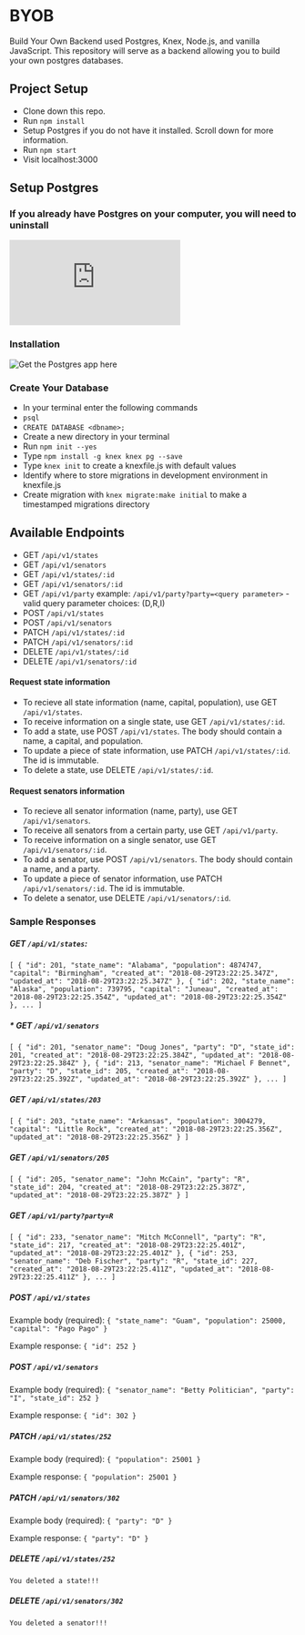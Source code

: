 # BYOB

Build Your Own Backend used Postgres, Knex, Node.js, and vanilla JavaScript.  This repository will serve as a backend allowing you to build your own postgres databases. 

## Project Setup

* Clone down this repo.
* Run `npm install`
* Setup Postgres if you do not have it installed. Scroll down for more information.
* Run `npm start`
* Visit localhost:3000

## Setup Postgres

### If you already have Postgres on your computer, you will need to uninstall

![Click here for more information](https://postgresapp.com/documentation/remove.html)

### Installation 

![Get the Postgres app here](https://postgresapp.com/)

### Create Your Database

* In your terminal enter the following commands
* `psql`
* `CREATE DATABASE <dbname>;`
* Create a new directory in your terminal
* Run `npm init --yes`
* Type `npm install -g knex knex pg --save`
* Type `knex init` to create a knexfile.js with default values
* Identify where to store migrations in development environment in knexfile.js
* Create migration with `knex migrate:make initial` to make a timestamped migrations directory


## Available Endpoints

* GET `/api/v1/states`
* GET `/api/v1/senators`
* GET `/api/v1/states/:id`
* GET `/api/v1/senators/:id`
* GET `/api/v1/party`    example:  `/api/v1/party?party=<query parameter>` - valid query parameter choices: (D,R,I)
* POST `/api/v1/states`
* POST `/api/v1/senators`
* PATCH `/api/v1/states/:id`
* PATCH `/api/v1/senators/:id`
* DELETE `/api/v1/states/:id`
* DELETE `/api/v1/senators/:id`

#### Request state information

* To recieve all state information (name, capital, population), use GET `/api/v1/states`.
* To receive information on a single state, use GET `/api/v1/states/:id`.
* To add a state, use POST `/api/v1/states`. The body should contain a name, a capital, and population.
* To update a piece of state information, use PATCH `/api/v1/states/:id`. The id is immutable.
* To delete a state, use DELETE `/api/v1/states/:id`. 

#### Request senators information

* To recieve all senator information (name, party), use GET `/api/v1/senators`.
* To receive all senators from a certain party, use GET `/api/v1/party`.
* To receive information on a single senator, use GET `/api/v1/senators/:id`.
* To add a senator, use POST `/api/v1/senators`. The body should contain a name, and a party.
* To update a piece of senator information, use PATCH `/api/v1/senators/:id`. The id is immutable.
* To delete a senator, use DELETE `/api/v1/senators/:id`. 

### Sample Responses

##### GET `/api/v1/states`: 
`[
    {
        "id": 201,
        "state_name": "Alabama",
        "population": 4874747,
        "capital": "Birmingham",
        "created_at": "2018-08-29T23:22:25.347Z",
        "updated_at": "2018-08-29T23:22:25.347Z"
    },
    {
        "id": 202,
        "state_name": "Alaska",
        "population": 739795,
        "capital": "Juneau",
        "created_at": "2018-08-29T23:22:25.354Z",
        "updated_at": "2018-08-29T23:22:25.354Z"
    },
    ...
]`

##### * GET `/api/v1/senators`
`[
    {
        "id": 201,
        "senator_name": "Doug Jones",
        "party": "D",
        "state_id": 201,
        "created_at": "2018-08-29T23:22:25.384Z",
        "updated_at": "2018-08-29T23:22:25.384Z"
    },
    {
        "id": 213,
        "senator_name": "Michael F Bennet",
        "party": "D",
        "state_id": 205,
        "created_at": "2018-08-29T23:22:25.392Z",
        "updated_at": "2018-08-29T23:22:25.392Z"
    },
    ...
]
`
##### GET `/api/v1/states/203`
`[
    {
        "id": 203,
        "state_name": "Arkansas",
        "population": 3004279,
        "capital": "Little Rock",
        "created_at": "2018-08-29T23:22:25.356Z",
        "updated_at": "2018-08-29T23:22:25.356Z"
    }
]`

##### GET `/api/v1/senators/205`
`[
    {
        "id": 205,
        "senator_name": "John McCain",
        "party": "R",
        "state_id": 204,
        "created_at": "2018-08-29T23:22:25.387Z",
        "updated_at": "2018-08-29T23:22:25.387Z"
    }
]`

##### GET `/api/v1/party?party=R`
`[
    {
        "id": 233,
        "senator_name": "Mitch McConnell",
        "party": "R",
        "state_id": 217,
        "created_at": "2018-08-29T23:22:25.401Z",
        "updated_at": "2018-08-29T23:22:25.401Z"
    },
    {
        "id": 253,
        "senator_name": "Deb Fischer",
        "party": "R",
        "state_id": 227,
        "created_at": "2018-08-29T23:22:25.411Z",
        "updated_at": "2018-08-29T23:22:25.411Z"
    },
    ...
]`

##### POST `/api/v1/states`
Example body (required):
`{
  "state_name": "Guam",
  "population": 25000,
  "capital": "Pago Pago"
}`

Example response:
`{
    "id": 252
}`

##### POST `/api/v1/senators`
Example body (required):
`{
  "senator_name": "Betty Politician",
  "party": "I",
  "state_id": 252
}`

Example response:
`{
    "id": 302
}`

##### PATCH `/api/v1/states/252`
Example body (required):
`{
  "population": 25001
}`

Example response:
`{
  "population": 25001
}`

##### PATCH `/api/v1/senators/302`
Example body (required):
`{
  "party": "D"
}`

Example response:
`{
  "party": "D"
}`

##### DELETE `/api/v1/states/252`
`You deleted a state!!!`

##### DELETE `/api/v1/senators/302`
`You deleted a senator!!!`

